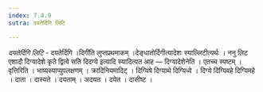 ```yaml
---
index: 7.4.9
sutra: दयतेर्दिगि लिटि

---
```

_दयतेर्दिगि लिटि_ - दयतेर्दिगि ।दिगी॑ति लुप्तप्रथमाकम् ।देङ्धातोर्दिगीत्यादेशः स्याल्लिटीत्यर्थः । ननु लिट एशादौ दिग्यादेशे कृते द्वित्वे सति दिदग्ये इत्यादि स्यादित्यत आह — दिग्यादेशेनेति । एतच्च स्पष्टम् । वृत्तिरिति । भाष्यस्याप्युपलक्षणम् । क्रादिनियमादिट् । दिग्यिषे दिग्याथे दिग्यिध्वे । दिग्ये दिग्यिवहे दिग्यिमहे । दाता । दास्यते । दयताम् । अदयत । दयेत । दासीष्ट ।